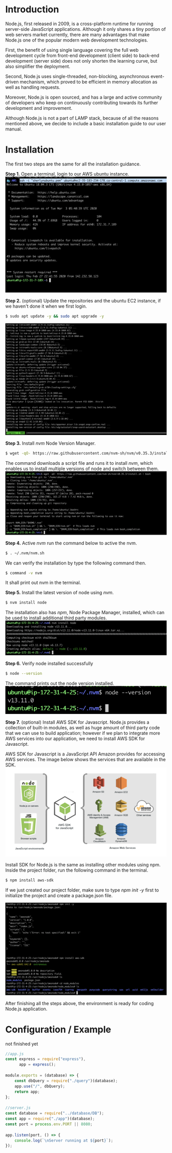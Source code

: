 # Introduction
Node.js, first released in 2009, is a cross-platform runtime for running server-side JavaScript applications. Although it only shares a tiny portion of web servers market currently, there are many advantages that make Node.js one of the popular modern web development technologies. 

First, the benefit of using single language covering the full web development cycle from front-end development (client side) to back-end development (server side) does not only shorten the learning curve, but also simplifier the deployment. 

Second, Node.js uses single-threaded, non-blocking, asynchronous event-driven mechanism, which proved to be efficient in memory allocation as well as handling requests.

Moreover, Node.js is open sourced, and has a large and active community of developers who keep on continuously contributing towards its further development and improvement.

Although Node.js is not a part of LAMP stack, because of all the reasons mentioned above, we decide to include a basic installation guide to our user manual. 

# Installation
The first two steps are the same for all the installation guidance.

**Step 1.** Open a terminal, login to our AWS ubuntu instance.
![login](../../assets/images/login.png)

**Step 2.** (optional) Update the repositories and the ubuntu EC2 instance, if we haven't done it when we first login.
```bash
$ sudo apt update -y && sudo apt upgrade -y
```
![upadate](../../assets/images/update.png)

**Step 3.** Install *nvm* Node Version Manager.
```bash
$ wget -qO- https://raw.githubusercontent.com/nvm-sh/nvm/v0.35.3/install.sh | bash
```
The command downloads a script file and runs it to install *nvm*, which enables us to install multiple versions of node and switch between them. 
![nvm-install](../../assets/images/nvm-install.png)

**Step 4.** Active *nvm*
run the command below to active the nvm.
```bash
$ . ~/.nvm/nvm.sh
```
We can verify the installation by type the following command then.
```bash
$ command -v nvm
```
It shall print out nvm in the terminal. 

**Step 5.** Install the latest version of node using *nvm*.
```bash
$ nvm install node
```
The installation also has *npm*, Node Package Manager, installed, which can be used to install additional third party modules. 
![node-install](../../assets/images/node-install.png)

**Step 6.** Verify node installed successfully
```bash
$ node --version
```
The command prints out the node version installed.
![node-version](../../assets/images/node-version.png)

**Step 7.** (optional) Install AWS SDK for Javascript.
Node.js provides a collection of built-in modules, as well as huge amount of third party code that we can use to build application; however if we plan to integrate more AWS services into our application, we need to install AWS SDK for Javascript.

AWS SDK for Javascript is a JavaScript API Amazon provides for accessing AWS services. The image below shows the services that are available in the SDK.
![sdk](../../assets/images/sdk.png)

Install SDK for Node.js is the same as installing other modules using npm. Inside the project folder, run the following command in the terminal.
```bash
$ npm install aws-sdk
```
If we just created our project folder, make sure to type *npm init -y* first to initialize the project and create a package.json file.

![sdk-install](../../assets/images/sdk-install.png)

After finishing all the steps above, the environment is ready for coding Node.js application.

# Configuration / Example
not finished yet

```javascript
//app.js
const express = require("express"),
      app = express();
      
module.exports = (database) => {
    const dbQuery = require("./query")(database);
    app.use("/", dbQuery);
    return app;
};

//server.js
const database = require("../database/DB");
const app = require("./app")(database);
const port = process.env.PORT || 8080;

app.listen(port, () => {
	console.log(`\nServer running at ${port}`);
});

```